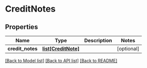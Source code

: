 # CreditNotes

## Properties
Name | Type | Description | Notes
------------ | ------------- | ------------- | -------------
**credit_notes** | [**list[CreditNote]**](CreditNote.md) |  | [optional] 

[[Back to Model list]](../README.md#documentation-for-models) [[Back to API list]](../README.md#documentation-for-api-endpoints) [[Back to README]](../README.md)


